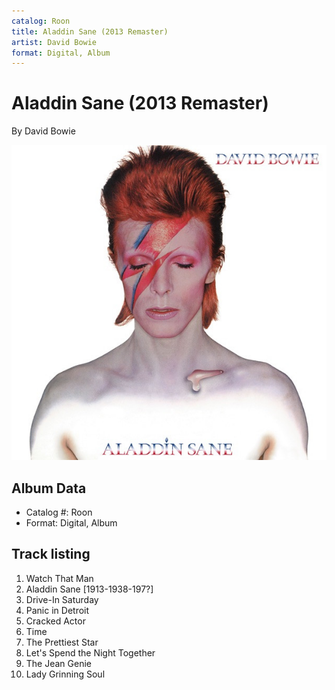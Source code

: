 ```yaml
---
catalog: Roon
title: Aladdin Sane (2013 Remaster)
artist: David Bowie
format: Digital, Album
---
```


# Aladdin Sane (2013 Remaster)

By David Bowie

![](../../assets/albumcovers/David_Bowie-Aladdin_Sane_2013_Remaster.png)

## Album Data

- Catalog #: Roon
- Format: Digital, Album


## Track listing


1. Watch That Man
2. Aladdin Sane [1913-1938-197?]
3. Drive-In Saturday
4. Panic in Detroit
5. Cracked Actor
6. Time
7. The Prettiest Star
8. Let's Spend the Night Together
9. The Jean Genie
10. Lady Grinning Soul

